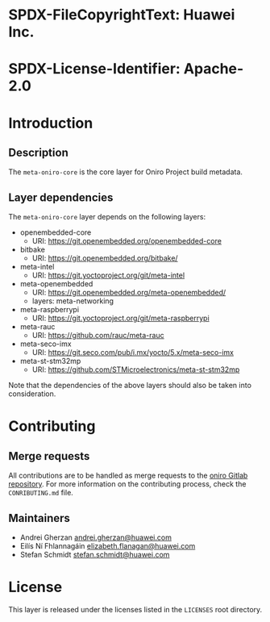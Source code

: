 # SPDX-FileCopyrightText: Huawei Inc.
#
# SPDX-License-Identifier: Apache-2.0

# Introduction

## Description

The `meta-oniro-core` is the core layer for Oniro Project build metadata.

## Layer dependencies

The `meta-oniro-core` layer depends on the following layers:

* openembedded-core
  * URI: https://git.openembedded.org/openembedded-core
* bitbake
  * URI: https://git.openembedded.org/bitbake/
* meta-intel
  * URI: https://git.yoctoproject.org/git/meta-intel
* meta-openembedded
  * URI: https://git.openembedded.org/meta-openembedded/
  * layers: meta-networking
* meta-raspberrypi
  * URI: https://git.yoctoproject.org/git/meta-raspberrypi
* meta-rauc
  * URI: https://github.com/rauc/meta-rauc
* meta-seco-imx
  * URI: https://git.seco.com/pub/i.mx/yocto/5.x/meta-seco-imx
* meta-st-stm32mp
  * URI: https://github.com/STMicroelectronics/meta-st-stm32mp

Note that the dependencies of the above layers should also be taken into
consideration.

# Contributing

## Merge requests

All contributions are to be handled as merge requests to the
[oniro Gitlab repository](https://gitlab.eclipse.org/eclipse/oniro-core/oniro.git).
For more information on the contributing process, check the `CONRIBUTING.md`
file.

## Maintainers

* Andrei Gherzan <andrei.gherzan@huawei.com>
* Eilís Ní Fhlannagáin <elizabeth.flanagan@huawei.com>
* Stefan Schmidt <stefan.schmidt@huawei.com>

# License

This layer is released under the licenses listed in the `LICENSES` root
directory.
